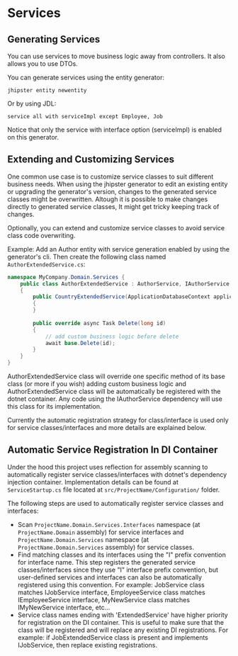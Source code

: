# Services

## Generating Services

You can use services to move business logic away from controllers. It also allows you to use DTOs.

You can generate services using the entity generator:

`jhipster entity newentity`

Or by using JDL:

 `service all with serviceImpl except Employee, Job`

Notice that only the service with interface option (serviceImpl) is enabled on this generator.

## Extending and Customizing Services 

One common use case is to customize service classes to suit different business needs. When using the jhipster generator to edit an existing entity or upgrading the generator's version, changes to the generated service classes might be overwritten. Altough it is possible to make changes directly to generated service classes, It might get tricky keeping track of changes.

Optionally, you can extend and customize service classes to avoid service class code overwriting.

Example:
Add an Author entity with service generation enabled by using the generator's cli. 
Then create the following class named `AuthorExtendedService.cs`:

```csharp
namespace MyCompany.Domain.Services {
    public class AuthorExtendedService : AuthorService, IAuthorService 
    {
        public CountryExtendedService(ApplicationDatabaseContext applicationDatabaseContext) : base(applicationDatabaseContext)
        {   
        }
        
        public override async Task Delete(long id) 
        {
            // add custom business logic before delete
            await base.Delete(id);
        }
    }
}
```

AuthorExtendedService class will override one specific method of its base class (or more if you wish) adding custom business logic and AuthorExtendedService class will be automatically be registered with the dotnet container. Any code using the IAuthorService dependency will use this class for its implementation.

Currently the automatic registration strategy for class/interface is used only for service classes/interfaces and more details are explained below.

## Automatic Service Registration In DI Container

Under the hood this project uses reflection for assembly scanning to automatically register service classes/interfaces with dotnet's dependency injection container.  Implementation details can be found at `ServiceStartup.cs` file located at `src/ProjectName/Configuration/` folder.

The following steps are used to automatically register service classes and interfaces:
- Scan `ProjectName.Domain.Services.Interfaces` namespace (at `ProjectName.Domain` assembly) for service interfaces and `ProjectName.Domain.Services` namespace (at `ProjectName.Domain.Services` assembly) for service classes.
- Find matching classes and its interfaces using the "I" prefix convention for interface name. This step registers the generated service classes/interfaces since they use "I" interface prefix convention, but user-defined services and interfaces can also be automatically registered using this convention.
For example: JobService class matches IJobService interface, EmployeeService class matches IEmployeeService interface, MyNewService class matches IMyNewService interface, etc...
- Service class names ending with 'ExtendedService' have higher priority for registration on the DI container. This is useful to make sure that the class will be registered and will replace any existing DI registrations.
For example: if JobExtendedService class is present and implements IJobService, then replace existing registrations.
